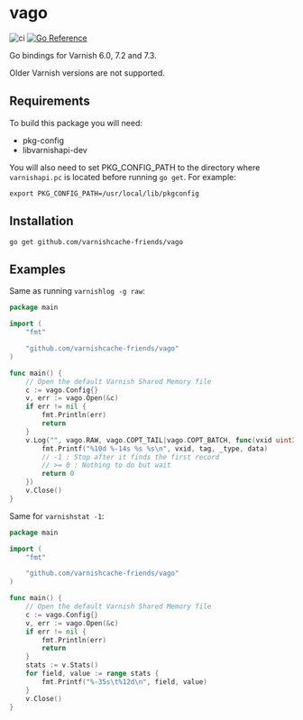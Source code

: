 # vago

![ci](https://github.com/varnishcache-friends/vago/workflows/ci/badge.svg)
[![Go Reference](https://pkg.go.dev/badge/github.com/varnishcache-friends/vago.svg)](https://pkg.go.dev/github.com/varnishcache-friends/vago)

Go bindings for Varnish 6.0, 7.2 and 7.3.

Older Varnish versions are not supported.

## Requirements

To build this package you will need:

* pkg-config
* libvarnishapi-dev

You will also need to set PKG_CONFIG_PATH to the directory where `varnishapi.pc`
is located before running `go get`. For example:

```
export PKG_CONFIG_PATH=/usr/local/lib/pkgconfig
```

## Installation

```
go get github.com/varnishcache-friends/vago
```

## Examples

Same as running `varnishlog -g raw`:

```go
package main

import (
	"fmt"

	"github.com/varnishcache-friends/vago"
)

func main() {
	// Open the default Varnish Shared Memory file
	c := vago.Config{}
	v, err := vago.Open(&c)
	if err != nil {
		fmt.Println(err)
		return
	}
	v.Log("", vago.RAW, vago.COPT_TAIL|vago.COPT_BATCH, func(vxid uint32, tag, _type, data string) int {
		fmt.Printf("%10d %-14s %s %s\n", vxid, tag, _type, data)
		// -1 : Stop after it finds the first record
		// >= 0 : Nothing to do but wait
		return 0
	})
	v.Close()
}
```

Same for `varnishstat -1`:

```go
package main

import (
	"fmt"

	"github.com/varnishcache-friends/vago"
)

func main() {
	// Open the default Varnish Shared Memory file
	c := vago.Config{}
	v, err := vago.Open(&c)
	if err != nil {
		fmt.Println(err)
		return
	}
	stats := v.Stats()
	for field, value := range stats {
		fmt.Printf("%-35s\t%12d\n", field, value)
	}
	v.Close()
}
```
